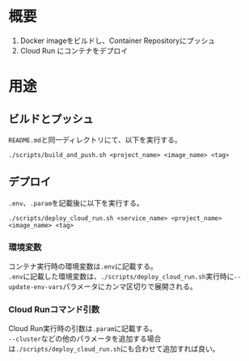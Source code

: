 # 概要

1. Docker imageをビルドし、Container Repositoryにプッシュ
1. Cloud Run にコンテナをデプロイ

# 用途
## ビルドとプッシュ
`README.md`と同一ディレクトリにて、以下を実行する。

```
./scripts/build_and_push.sh <project_name> <image_name> <tag>
```

## デプロイ

`.env`、`.param`を記載後に以下を実行する。

```
./scripts/deploy_cloud_run.sh <service_name> <project_name> <image_name> <tag>
```

### 環境変数
コンテナ実行時の環境変数は`.env`に記載する。  
`.env`に記載した環境変数は、`./scripts/deploy_cloud_run.sh`実行時に`--update-env-vars`パラメータにカンマ区切りで展開される。

### Cloud Runコマンド引数
Cloud Run実行時の引数は`.param`に記載する。  
`--cluster`などの他のパラメータを追加する場合は`./scripts/deploy_cloud_run.sh`にも合わせて追加すれば良い。